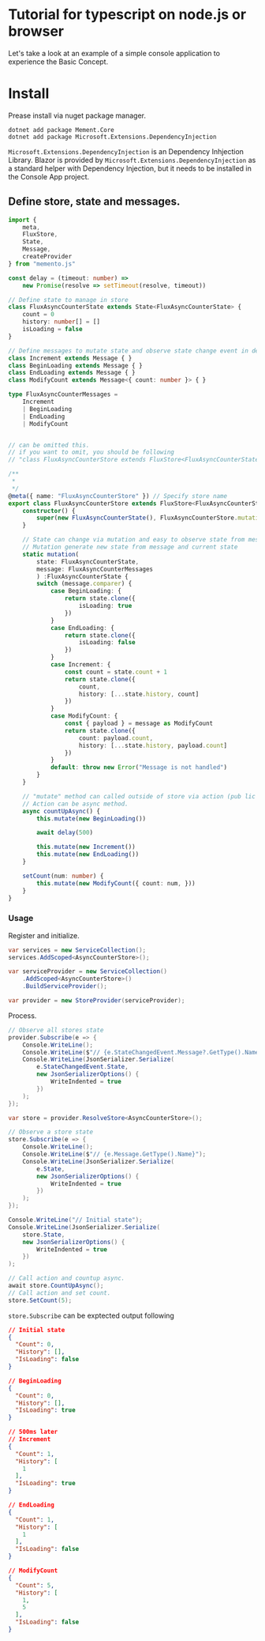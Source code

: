 # Tutorial for typescript on node.js or browser

Let's take a look at an example of a simple console application to experience the Basic Concept.

# Install

Prease install via nuget package manager.

```
dotnet add package Mement.Core
dotnet add package Microsoft.Extensions.DependencyInjection
```

```Microsoft.Extensions.DependencyInjection``` is an Dependency Inhjection Library.
Blazor is provided by ```Microsoft.Extensions.DependencyInjection``` as a standard helper with Dependency Injection,
 but it needs to be installed in the Console App project.

## Define store, state and messages.

```ts
import {
    meta,
    FluxStore,
    State,
    Message,
    createProvider
} from "memento.js"

const delay = (timeout: number) =>
    new Promise(resolve => setTimeout(resolve, timeout))

// Define state to manage in store
class FluxAsyncCounterState extends State<FluxAsyncCounterState> {
    count = 0
    history: number[] = []
    isLoading = false
}

// Define messages to mutate state and observe state change event in detail.
class Increment extends Message { }
class BeginLoading extends Message { }
class EndLoading extends Message { }
class ModifyCount extends Message<{ count: number }> { }

type FluxAsyncCounterMessages =
    Increment
    | BeginLoading
    | EndLoading
    | ModifyCount


// can be omitted this.
// if you want to omit, you should be following 
// "class FluxAsyncCounterStore extends FluxStore<FluxAsyncCounterState>"

/**
 * 
 */
@meta({ name: "FluxAsyncCounterStore" }) // Specify store name
export class FluxAsyncCounterStore extends FluxStore<FluxAsyncCounterState, FluxAsyncCounterMessages> {
    constructor() {
        super(new FluxAsyncCounterState(), FluxAsyncCounterStore.mutation)
    }

    // State can change via mutation and easy to observe state from message
    // Mutation generate new state from message and current state
    static mutation(
        state: FluxAsyncCounterState,
        message: FluxAsyncCounterMessages
        ) :FluxAsyncCounterState {
        switch (message.comparer) {
            case BeginLoading: {
                return state.clone({
                    isLoading: true
                })
            }
            case EndLoading: {
                return state.clone({
                    isLoading: false
                })
            }
            case Increment: {
                const count = state.count + 1
                return state.clone({
                    count,
                    history: [...state.history, count]
                })
            }
            case ModifyCount: {
                const { payload } = message as ModifyCount
                return state.clone({
                    count: payload.count,
                    history: [...state.history, payload.count]
                })
            }
            default: throw new Error("Message is not handled")
        }
    }

    // "mutate" method can called outside of store via action (pub lic method)
    // Action can be async method.
    async countUpAsync() {
        this.mutate(new BeginLoading())

        await delay(500)

        this.mutate(new Increment())
        this.mutate(new EndLoading())
    }

    setCount(num: number) {
        this.mutate(new ModifyCount({ count: num, }))
    }
}

```

### Usage

Register and initialize.

```cs
var services = new ServiceCollection();
services.AddScoped<AsyncCounterStore>();

var serviceProvider = new ServiceCollection()
    .AddScoped<AsyncCounterStore>()
    .BuildServiceProvider();

var provider = new StoreProvider(serviceProvider);
```

Process.

```cs
// Observe all stores state
provider.Subscribe(e => {
    Console.WriteLine();
    Console.WriteLine($"// {e.StateChangedEvent.Message?.GetType().Name}");
    Console.WriteLine(JsonSerializer.Serialize(
        e.StateChangedEvent.State,
        new JsonSerializerOptions() {
            WriteIndented = true
        })
    );
});

var store = provider.ResolveStore<AsyncCounterStore>();

// Observe a store state
store.Subscribe(e => {
    Console.WriteLine();
    Console.WriteLine($"// {e.Message.GetType().Name}");
    Console.WriteLine(JsonSerializer.Serialize(
        e.State,
        new JsonSerializerOptions() {
            WriteIndented = true
        })
    );
});

Console.WriteLine("// Initial state");
Console.WriteLine(JsonSerializer.Serialize(
    store.State,
    new JsonSerializerOptions() {
        WriteIndented = true
    })
);

// Call action and countup async.
await store.CountUpAsync();
// Call action and set count.
store.SetCount(5);
```

```store.Subscribe``` can be exptected output following

```json
// Initial state
{
  "Count": 0,
  "History": [],
  "IsLoading": false
}

// BeginLoading
{
  "Count": 0,
  "History": [],
  "IsLoading": true
}

// 500ms later
// Increment
{
  "Count": 1,
  "History": [
    1
  ],
  "IsLoading": true
}

// EndLoading
{
  "Count": 1,
  "History": [
    1
  ],
  "IsLoading": false
}

// ModifyCount
{
  "Count": 5,
  "History": [
    1,
    5
  ],
  "IsLoading": false
}
```
